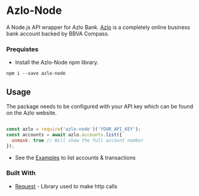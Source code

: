 # Azlo-Node

A Node.js API wrapper for Azlo Bank. [Azlo](https://azlo.com) is a completely online business bank account backed by BBVA Compass.

### Prequistes
* Install the Azlo-Node npm library.
```
npm i --save azlo-node
```

## Usage
The package needs to be configured with your API key which can be found on the Azlo website.

```js

const azlo = require('azlo-node')('YOUR_API_KEY');
const accounts = await azlo.accounts.list({
  unmask: true // Will show the full account number
});

```

* See the [Examples](https://github.com/jaireddjawed/Azlo-Node/blob/master/examples.js) to list accounts & transactions

### Built With
* [Request](https://www.npmjs.com/package/request) - Library used to make http calls
